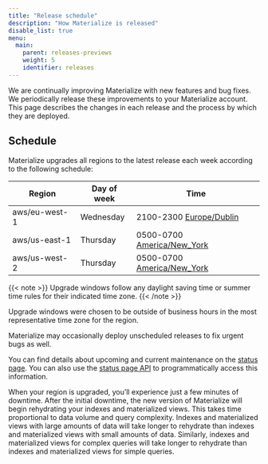```yaml
---
title: "Release schedule"
description: "How Materialize is released"
disable_list: true
menu:
  main:
    parent: releases-previews
    weight: 5
    identifier: releases
---
```


We are continually improving Materialize with new features and bug fixes. We
periodically release these improvements to your Materialize account. This page
describes the changes in each release and the process by which they are
deployed.

## Schedule

Materialize upgrades all regions to the latest release each week according to
the following schedule:

Region        | Day of week | Time
--------------|-------------|-----------------------------
aws/eu-west-1 | Wednesday   | 2100-2300 [Europe/Dublin]
aws/us-east-1 | Thursday    | 0500-0700 [America/New_York]
aws/us-west-2 | Thursday    | 0500-0700 [America/New_York]

{{< note >}}
Upgrade windows follow any daylight saving time or summer time rules
for their indicated time zone.
{{< /note >}}

Upgrade windows were chosen to be outside of business hours in the most
representative time zone for the region.

Materialize may occasionally deploy unscheduled releases to fix urgent bugs as well.

You can find details about upcoming and current maintenance on the [status
page](https://status.materialize.com). You can also use the [status page API](https://status.materialize.com/api) to programmatically access this information.

When your region is upgraded, you’ll experience just a few minutes of downtime. After the initial downtime, the new version of Materialize will begin rehydrating your indexes and materialized views. This takes time proportional to data volume and query complexity. Indexes and materialized views with large amounts of data will take longer to rehydrate than indexes and materialized views with small amounts of data. Similarly, indexes and materialized views for complex queries will take longer to rehydrate than indexes and materialized views for simple queries.

[America/New_York]: https://time.is/New_York
[Europe/Dublin]: https://time.is/Dublin
